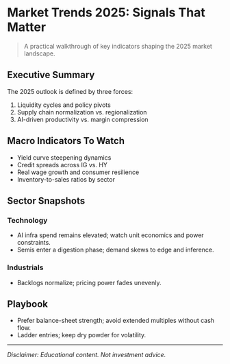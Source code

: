 # Market Trends 2025: Signals That Matter

> A practical walkthrough of key indicators shaping the 2025 market landscape.

## Executive Summary

The 2025 outlook is defined by three forces:

1. Liquidity cycles and policy pivots
2. Supply chain normalization vs. regionalization
3. AI-driven productivity vs. margin compression

## Macro Indicators To Watch

- Yield curve steepening dynamics
- Credit spreads across IG vs. HY
- Real wage growth and consumer resilience
- Inventory-to-sales ratios by sector

## Sector Snapshots

### Technology

- AI infra spend remains elevated; watch unit economics and power constraints.
- Semis enter a digestion phase; demand skews to edge and inference.

### Industrials

- Backlogs normalize; pricing power fades unevenly.

## Playbook

- Prefer balance-sheet strength; avoid extended multiples without cash flow.
- Ladder entries; keep dry powder for volatility.

---

_Disclaimer: Educational content. Not investment advice._
